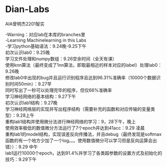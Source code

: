 # Dian-Labs
AIA曾明杰2201智实

-Warning：对应lab在本库的branches里  
-Learning Machinelearning in this Labs  
-学习python基础语法：9.24晚-9.25下午  
初次认识lab0：9.25晚  
学习文件处理和numpy数组：9.26空余时间（全天有课）  
使用knn算法（最终变成了1nn算法，即取最相近的样本对应的label）处理lab0：9.26晚  
修改lab0中出现的bug并且运行识别程序且达到96.31%准确率（10000个数据识别时间50min）：9.27早  
同时写出了一秒可以处理完毕的程序，但仅66%准确率  
学习神经网络的基本结构：9.27下午  
初次认识lab1结构：9.27晚   
学习神经网络层的实现并写出程序结构（需要补充的函数和对应传输的变量类型）：9.28上午  
重构lab1结构并使用微分法进行神经网络的学习：9，28下午，晚上  
使用效率极低的数值微分方法运行了7个epoch并达到41acc：9.29 凌晨  
重构lab1的model结构，实现误差反向传播法，并且debug（最终发现是softmax函数的有一个地方少加了一个log。。。使用数值微分可以学习但是反向运算会出错））：9.29 中午  
lab1运行10000个epoch，达到91.4%并学习了各类超参数的设置方式及初始化的技巧：9.29下午  
